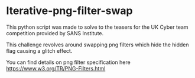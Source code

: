 # Iterative-png-filter-swap
This python script was made to solve to the teasers for the UK Cyber team competition provided by SANS Institute.

This challenge revolves around swapping png filters which hide the hidden flag causing a glitch effect.

You can find details on png filter specification here https://www.w3.org/TR/PNG-Filters.html
